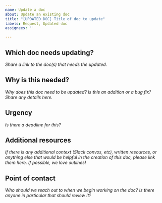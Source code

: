 ```yaml
---
name: Update a doc
about: Update an existing doc
title: "[UPDATED DOC] Title of doc to update"
labels: Request, Updated doc
assignees: ''

---
```


## Which doc needs updating?
*Share a link to the doc(s) that needs the updated.*

## Why is this needed?
*Why does this doc need to be updated? Is this an addition or a bug fix? Share any details here.*

## Urgency
*Is there a deadline for this?*

## Additional resources
*If there is any additional context (Slack convos, etc), written resources, or anything else that would be helpful in the creation of this doc, please link them here. If possible, we love outlines!*

## Point of contact
*Who should we reach out to when we begin working on the doc? Is there anyone in particular that should review it?*
